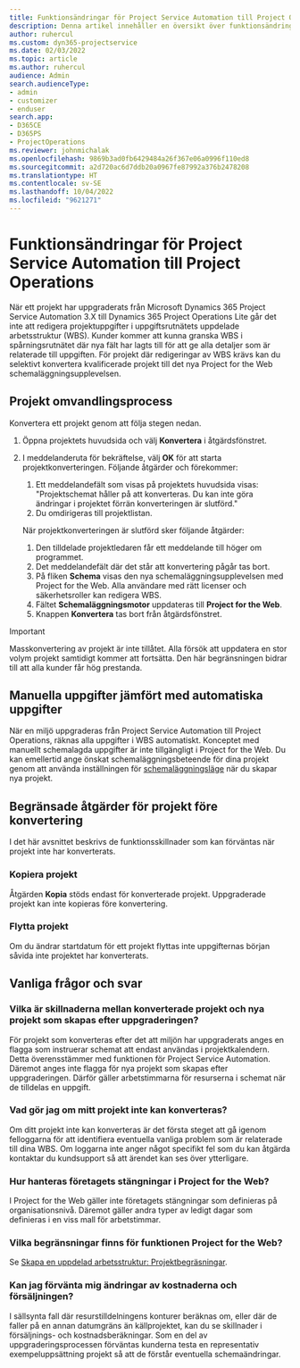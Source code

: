 ```yaml
---
title: Funktionsändringar för Project Service Automation till Project Operations
description: Denna artikel innehåller en översikt över funktionsändringar för Microsoft Dynamics 365 Project Service Automation till Dynamics 365 Project Operations.
author: ruhercul
ms.custom: dyn365-projectservice
ms.date: 02/03/2022
ms.topic: article
ms.author: ruhercul
audience: Admin
search.audienceType:
- admin
- customizer
- enduser
search.app:
- D365CE
- D365PS
- ProjectOperations
ms.reviewer: johnmichalak
ms.openlocfilehash: 9869b3ad0fb6429484a26f367e06a0996f110ed8
ms.sourcegitcommit: a2d720ac6d7ddb20a0967fe87992a376b2478208
ms.translationtype: HT
ms.contentlocale: sv-SE
ms.lasthandoff: 10/04/2022
ms.locfileid: "9621271"
---
```

# <a name="feature-changes-for-project-service-automation-to-project-operations"></a>Funktionsändringar för Project Service Automation till Project Operations

När ett projekt har uppgraderats från Microsoft Dynamics 365 Project Service Automation 3.X till Dynamics 365 Project Operations Lite går det inte att redigera projektuppgifter i uppgiftsrutnätets uppdelade arbetsstruktur (WBS). Kunder kommer att kunna granska WBS i spårningsrutnätet där nya fält har lagts till för att ge alla detaljer som är relaterade till uppgiften. För projekt där redigeringar av WBS krävs kan du selektivt konvertera kvalificerade projekt till det nya Project for the Web schemaläggningsupplevelsen.

## <a name="project-conversion-process"></a>Projekt omvandlingsprocess

Konvertera ett projekt genom att följa stegen nedan.

1. Öppna projektets huvudsida och välj **Konvertera** i åtgärdsfönstret.
1. I meddelanderuta för bekräftelse, välj **OK** för att starta projektkonverteringen. Följande åtgärder och förekommer:

    1. Ett meddelandefält som visas på projektets huvudsida visas: "Projektschemat håller på att konverteras. Du kan inte göra ändringar i projektet förrän konverteringen är slutförd."
    1. Du omdirigeras till projektlistan.

    När projektkonverteringen är slutförd sker följande åtgärder:

    1. Den tilldelade projektledaren får ett meddelande till höger om programmet.
    1. Det meddelandefält där det står att konvertering pågår tas bort.
    1. På fliken **Schema** visas den nya schemaläggningsupplevelsen med Project for the Web. Alla användare med rätt licenser och säkerhetsroller kan redigera WBS.
    1. Fältet **Schemaläggningsmotor** uppdateras till **Project for the Web**.
    1. Knappen **Konvertera** tas bort från åtgärdsfönstret.

> [!IMPORTANT]
> Masskonvertering av projekt är inte tillåtet. Alla försök att uppdatera en stor volym projekt samtidigt kommer att fortsätta. Den här begränsningen bidrar till att alla kunder får hög prestanda.

## <a name="manual-tasks-vs-automatic-tasks"></a>Manuella uppgifter jämfört med automatiska uppgifter

När en miljö uppgraderas från Project Service Automation till Project Operations, räknas alla uppgifter i WBS automatiskt. Konceptet med manuellt schemalagda uppgifter är inte tillgängligt i Project for the Web. Du kan emellertid ange önskat schemaläggningsbeteende för dina projekt genom att använda inställningen för [schemaläggningsläge](/project-management/scheduling-modes.md) när du skapar nya projekt.

## <a name="restricted-operations-for-pre-conversion-projects"></a>Begränsade åtgärder för projekt före konvertering

I det här avsnittet beskrivs de funktionsskillnader som kan förväntas när projekt inte har konverterats.

### <a name="copy-project"></a>Kopiera projekt

Åtgärden **Kopia** stöds endast för konverterade projekt. Uppgraderade projekt kan inte kopieras före konvertering.

### <a name="move-project"></a>Flytta projekt

Om du ändrar startdatum för ett projekt flyttas inte uppgifternas början såvida inte projektet har konverterats.

## <a name="frequently-asked-questions"></a>Vanliga frågor och svar

### <a name="what-are-the-differences-between-converted-projects-and-new-projects-that-are-created-after-the-upgrade-has-been-completed"></a>Vilka är skillnaderna mellan konverterade projekt och nya projekt som skapas efter uppgraderingen?

För projekt som konverteras efter det att miljön har uppgraderats anges en flagga som instruerar schemat att endast användas i projektkalendern. Detta överensstämmer med funktionen för Project Service Automation. Däremot anges inte flagga för nya projekt som skapas efter uppgraderingen. Därför gäller arbetstimmarna för resurserna i schemat när de tilldelas en uppgift.

### <a name="what-should-i-do-if-my-project-fails-to-be-converted"></a>Vad gör jag om mitt projekt inte kan konverteras?

Om ditt projekt inte kan konverteras är det första steget att gå igenom felloggarna för att identifiera eventuella vanliga problem som är relaterade till dina WBS. Om loggarna inte anger något specifikt fel som du kan åtgärda kontaktar du kundsupport så att ärendet kan ses över ytterligare.

### <a name="how-are-business-closures-handled-in-project-for-the-web"></a>Hur hanteras företagets stängningar i Project for the Web?

I Project for the Web gäller inte företagets stängningar som definieras på organisationsnivå. Däremot gäller andra typer av ledigt dagar som definieras i en viss mall för arbetstimmar.

### <a name="what-are-the-limitations-of-project-for-the-web"></a>Vilka begränsningar finns för funktionen Project for the Web?

Se [Skapa en uppdelad arbetsstruktur: Projektbegräsningar](/project-management/create-wbs#project-limitations.md).

### <a name="can-i-expect-changes-to-my-cost-and-sales-estimates"></a>Kan jag förvänta mig ändringar av kostnaderna och försäljningen?

I sällsynta fall där resurstilldelningens konturer beräknas om, eller där de faller på en annan datumgräns än källprojektet, kan du se skillnader i försäljnings- och kostnadsberäkningar. Som en del av uppgraderingsprocessen förväntas kunderna testa en representativ exempeluppsättning projekt så att de förstår eventuella schemaändringar.
